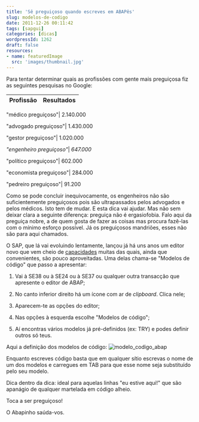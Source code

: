 ```yaml
---
title: 'Sê preguiçoso quando escreves em ABAPês'
slug: modelos-de-codigo
date: 2011-12-26 00:11:42
tags: [sapgui]
categories: [dicas]
wordpressId: 1262
draft: false
resources:
- name: featuredImage
  src: 'images/thumbnail.jpg'
---
```

Para tentar determinar quais as profissões com gente mais preguiçosa fiz as seguintes pesquisas no Google:

Profissão| Resultados
---|---

"médico preguiçoso"| 2.140.000

"advogado preguiçoso"| 1.430.000

"gestor preguiçoso"| 1.020.000

_"engenheiro preguiçoso"_|  _647.000_

"político preguiçoso"| 602.000

"economista preguiçoso"| 284.000

"pedreiro preguiçoso"| 91.200

Como se pode concluir inequivocamente, os engenheiros não são suficientemente preguiçosos pois são ultrapassados pelos advogados e pelos médicos. Isto tem de mudar. E esta dica vai ajudar. Mas não sem deixar clara a seguinte diferença: preguiça não é ergasiofobia. Falo aqui da preguiça nobre, a de quem gosta de fazer as coisas mas procura fazê-las com o mínimo esforço possível. Já os preguiçosos mandriões, esses não são para aqui chamados.

O SAP, que lá vai evoluindo lentamente, lançou já há uns anos um editor novo que vem cheio de [capacidades][1] muitas das quais, ainda que convenientes, são pouco aproveitadas. Uma delas chama-se "Modelos de código" que passo a apresentar:

<!--more-->

  1. Vai à SE38 ou à SE24 ou à SE37 ou qualquer outra transacção que apresente o editor de ABAP;

  2. No canto inferior direito há um ícone com ar de _clipboard_. Clica nele;

  3. Aparecem-te as opções do editor;

  4. Nas opções à esquerda escolhe "Modelos de código";

  5. Aí encontras vários modelos já pré-definidos (ex: TRY) e podes definir outros só teus.

Aqui a definição dos modelos de código:
![][2]

Enquanto escreves código basta que em qualquer sítio escrevas o nome de um dos modelos e carregues em TAB para que esse nome seja substituído pelo seu modelo.

Dica dentro da dica: ideal para aquelas linhas "eu estive aqui!" que são apanágio de qualquer martelada em código alheio.

Toca a ser preguiçoso!

O Abapinho saúda-vos.

   [1]: https://wiki.sdn.sap.com/wiki/display/ABAP/New+ABAP+Editor
   [2]: images/modelo_codigo_abap.png (modelo_codigo_abap)
